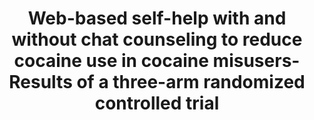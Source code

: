 --- 
abstract: '' 
authors: 
 - MP Schaub
 -  RP Castro
 -  A Wenger
 -  C Baumgartner
 -  L Stark
 -  admin
 -  ...
doi: '10.1016/j.invent.2019.100251' 
featured: false 
publication: '*Internet interventions*, 143' 
publication_short: '' 
publishDate: '2019-01-01' 
title: 'Web-based self-help with and without chat counseling to reduce cocaine use in cocaine misusers- Results of a three-arm randomized controlled trial' 
url_code: '' 
url_dataset: '' 
url_pdf: '' 
url_poster: '' 
url_project: '' 
url_slides: '' 
url_source: '' 
url_video: '' 
---